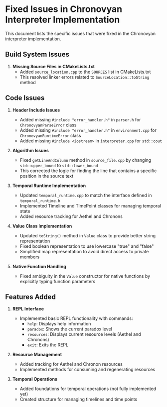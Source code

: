 # Fixed Issues in Chronovyan Interpreter Implementation

This document lists the specific issues that were fixed in the Chronovyan interpreter implementation.

## Build System Issues

1. **Missing Source Files in CMakeLists.txt**
   - Added `source_location.cpp` to the `SOURCES` list in CMakeLists.txt
   - This resolved linker errors related to `SourceLocation::toString` method

## Code Issues

1. **Header Include Issues**
   - Added missing `#include "error_handler.h"` in `parser.h` for `ChronovyanParseError` class
   - Added missing `#include "error_handler.h"` in `environment.cpp` for `ChronovyanRuntimeError` class
   - Added missing `#include <iostream>` in `interpreter.cpp` for `std::cout`

2. **Algorithm Issues**
   - Fixed `getLineAndColumn` method in `source_file.cpp` by changing `std::upper_bound` to `std::lower_bound`
   - This corrected the logic for finding the line that contains a specific position in the source text

3. **Temporal Runtime Implementation**
   - Updated `temporal_runtime.cpp` to match the interface defined in `temporal_runtime.h`
   - Implemented Timeline and TimePoint classes for managing temporal state
   - Added resource tracking for Aethel and Chronons

4. **Value Class Implementation**
   - Updated `toString()` method in `Value` class to provide better string representation
   - Fixed boolean representation to use lowercase "true" and "false"
   - Simplified map representation to avoid direct access to private members

5. **Native Function Handling**
   - Fixed ambiguity in the `Value` constructor for native functions by explicitly typing function parameters

## Features Added

1. **REPL Interface**
   - Implemented basic REPL functionality with commands:
     - `help`: Displays help information
     - `paradox`: Shows the current paradox level
     - `resources`: Displays current resource levels (Aethel and Chronons)
     - `exit`: Exits the REPL

2. **Resource Management**
   - Added tracking for Aethel and Chronon resources
   - Implemented methods for consuming and regenerating resources

3. **Temporal Operations**
   - Added foundations for temporal operations (not fully implemented yet)
   - Created structure for managing timelines and time points 
